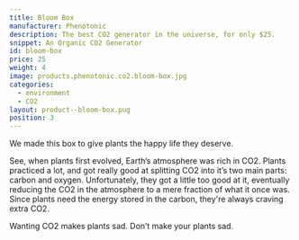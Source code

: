```yaml
---
title: Bloom Box
manufacturer: Phenotonic
description: The best CO2 generator in the universe, for only $25.
snippet: An Organic CO2 Generator
id: bloom-box
price: 25
weight: 4
image: products.phenotonic.co2.bloom-box.jpg
categories:
  - environment
  - CO2
layout: product--bloom-box.pug
position: 3
---
```


We made this box to give plants the happy life they deserve.

See, when plants first evolved, Earth’s atmosphere was rich in CO2. Plants practiced a lot, and got really good at splitting CO2 into it’s two main parts: carbon and oxygen. Unfortunately, they got a little too good at it, eventually reducing the CO2 in the atmosphere to a mere fraction of what it once was. Since plants need the energy stored in the carbon, they're always craving extra CO2.

Wanting CO2 makes plants sad. Don’t make your plants sad.
